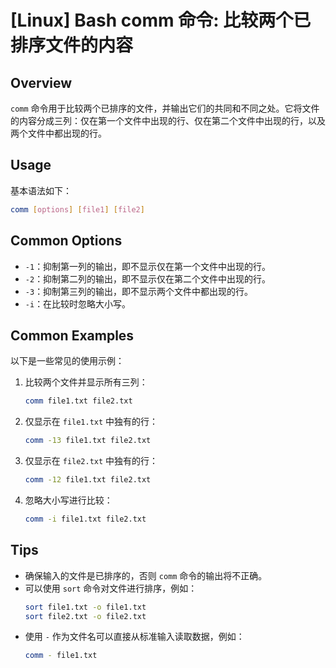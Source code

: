 # [Linux] Bash comm 命令: 比较两个已排序文件的内容

## Overview
`comm` 命令用于比较两个已排序的文件，并输出它们的共同和不同之处。它将文件的内容分成三列：仅在第一个文件中出现的行、仅在第二个文件中出现的行，以及两个文件中都出现的行。

## Usage
基本语法如下：
```bash
comm [options] [file1] [file2]
```

## Common Options
- `-1`：抑制第一列的输出，即不显示仅在第一个文件中出现的行。
- `-2`：抑制第二列的输出，即不显示仅在第二个文件中出现的行。
- `-3`：抑制第三列的输出，即不显示两个文件中都出现的行。
- `-i`：在比较时忽略大小写。

## Common Examples
以下是一些常见的使用示例：

1. 比较两个文件并显示所有三列：
   ```bash
   comm file1.txt file2.txt
   ```

2. 仅显示在 `file1.txt` 中独有的行：
   ```bash
   comm -13 file1.txt file2.txt
   ```

3. 仅显示在 `file2.txt` 中独有的行：
   ```bash
   comm -12 file1.txt file2.txt
   ```

4. 忽略大小写进行比较：
   ```bash
   comm -i file1.txt file2.txt
   ```

## Tips
- 确保输入的文件是已排序的，否则 `comm` 命令的输出将不正确。
- 可以使用 `sort` 命令对文件进行排序，例如：
  ```bash
  sort file1.txt -o file1.txt
  sort file2.txt -o file2.txt
  ```
- 使用 `-` 作为文件名可以直接从标准输入读取数据，例如：
  ```bash
  comm - file1.txt
  ```